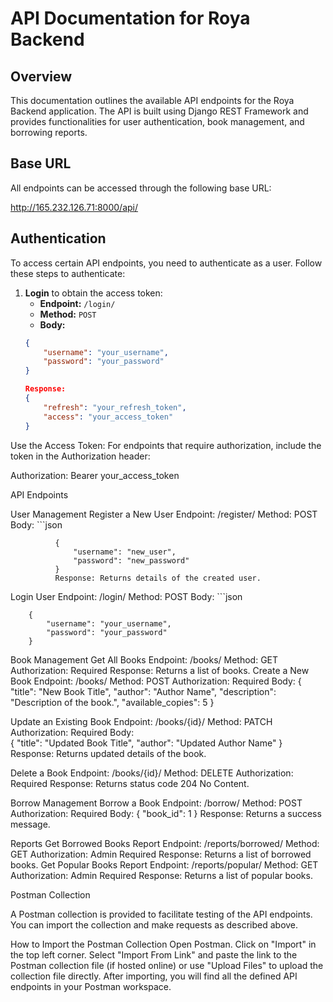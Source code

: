 # API Documentation for Roya Backend

## Overview

This documentation outlines the available API endpoints for the Roya Backend application. The API is built using Django REST Framework and provides functionalities for user authentication, book management, and borrowing reports.

## Base URL

All endpoints can be accessed through the following base URL:

http://165.232.126.71:8000/api/


## Authentication

To access certain API endpoints, you need to authenticate as a user. Follow these steps to authenticate:

1. **Login** to obtain the access token:
   - **Endpoint:** `/login/`
   - **Method:** `POST`
   - **Body:**
   ```json
   {
       "username": "your_username",
       "password": "your_password"
   }

   Response:
   {
       "refresh": "your_refresh_token",
       "access": "your_access_token"
   }

Use the Access Token: For endpoints that require authorization, include the token in the Authorization header:

Authorization: Bearer your_access_token


API Endpoints

User Management
    Register a New User
        Endpoint: /register/
        Method: POST
        Body:
        ```json
              
              {
                  "username": "new_user",
                  "password": "new_password"
              }
              Response: Returns details of the created user.
  
  
  Login User
        Endpoint: /login/
        Method: POST
         Body:
         ```json

        {
            "username": "your_username",
            "password": "your_password"
        }

Book Management
    Get All Books
        Endpoint: /books/
        Method: GET
        Authorization: Required
        Response: Returns a list of books.
    Create a New Book
        Endpoint: /books/
        Method: POST
        Authorization: Required
        Body:
        {
        "title": "New Book Title",
        "author": "Author Name",
        "description": "Description of the book.",
        "available_copies": 5
        }

   Update an Existing Book
        Endpoint: /books/{id}/
        Method: PATCH
        Authorization: Required
        Body:     
        {
          "title": "Updated Book Title",
          "author": "Updated Author Name"
        }
        Response: Returns updated details of the book.


   Delete a Book
        Endpoint: /books/{id}/
        Method: DELETE
        Authorization: Required
        Response: Returns status code 204 No Content.     


   Borrow Management
        Borrow a Book
        Endpoint: /borrow/
        Method: POST
        Authorization: Required
        Body:
        {
           "book_id": 1
        }
        Response: Returns a success message.



   Reports
        Get Borrowed Books Report
        Endpoint: /reports/borrowed/
        Method: GET
        Authorization: Admin Required
        Response: Returns a list of borrowed books.
        Get Popular Books Report
        Endpoint: /reports/popular/
        Method: GET
        Authorization: Admin Required
        Response: Returns a list of popular books.     




Postman Collection

A Postman collection is provided to facilitate testing of the API endpoints. You can import the collection and make requests as described above.

How to Import the Postman Collection
Open Postman.
Click on "Import" in the top left corner.
Select "Import From Link" and paste the link to the Postman collection file (if hosted online) or use "Upload Files" to upload the collection file directly.
After importing, you will find all the defined API endpoints in your Postman workspace.

              


